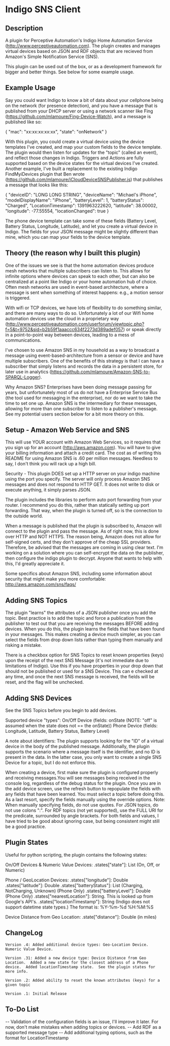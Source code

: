 Indigo SNS Client
===========================

Description
---
A plugin for Perceptive Automation's Indigo Home Automation Service (http://www.perceptiveautomation.com).  The plugin creates and manages virtual devices based on JSON and RDF objects that are recieved from Amazon's Simple Notification Service (SNS).

This plugin can be used out of the box, or as a development framework for bigger and better things.  See below for some example usage.

Example Usage
---
Say you could want Indigo to know a bit of data about your cellphone being on the network (for presence detection), and you have a message that is published from your DHCP server or using a network scanner like Fing (https://github.com/mlamoure/Fing-Device-Watch), and a message is published like so:

{
	"mac": "xx:xx:xx:xx:xx",
	"state": "onNetwork"
}

With this plugin, you could create a virtual device using the device templates I've created, and map your custom fields to the device template.  The plugin would then listen for updates for the "topic" (called an event), and reflect those changes in Indigo.  Triggers and Actions are fully supported based on the device states for the virtual devices I've created.  Another example, I've built a replacement to the existing Indigo FindMyiDevices plugin that Ben wrote (https://github.com/mlamoure/iCloudDeviceSNSPublisher.js) that publishes a message that looks like this:

{
    "deviceID": "LONG LONG STRING",
    "deviceName": "Michael's iPhone",
    "modelDisplayName": "iPhone",
    "batteryLevel": 1,
    "batteryStatus": "Charged",
    "LocationTimestamp": 1391963222620,
    "latitude": 38.00002,
    "longitude": -77.55554,
    "locationChanged": true
}

The phone device template can take some of these fields (Battery Level, Battery Status, Longitude, Latitude), and let you create a virtual device in Indigo.  The fields for your JSON message might be slightly different than mine, which you can map your fields to the device template.

Theory (the reason why I built this plugin)
---
One of the issues we see is that the home automation devices produce mesh networks that multiple subscribers can listen to.  This allows for infinite options where devices can speak to each other, but can also be centralized at a point like Indigo or your home automation hub of choice.  Often mesh networks are used in event-based architecture, where a message is sent when something of interest happens: e.g., a motion sensor is triggered.

With wifi or TCP devices, we have lots of flexibility to do something similar, and there are many ways to do so.  Unfortunately a lot of our Wifi home automation devices use the cloud in a proprietary way (http://www.perceptiveautomation.com/userforum/viewtopic.php?f=5&t=9752&sid=b2b59f1aaaccc634f2273d389adef057) or speak directly in a point-to-point way between devices, leading to a mess of communications.

I've chosen to use Amazon SNS in my household as a way to broadcast a message using event-based-architecture from a sensor or device and have multiple subscribers.  One of the benefits of this strategy is that I can have a subscriber that simply listens and records the data in a persistent store, for later use in analytics (https://github.com/mlamoure/Amazon-SNS-to-SPARQL-Logger).

Why Amazon SNS?  Enterprises have been doing message passing for years, but unfortunately most of us do not have a Enterprise Service Bus (the tool used for messaging in the enterprise),  nor do we want to take the time to set one up.  Amazon SNS is the intermediary for these messages, allowing for more than one subscriber to listen to a publisher's message.  See my potential users section below for a bit more theory on this.

Setup - Amazon Web Service and SNS
---
This will use YOUR account with Amazon Web Services, so it requires that you sign up for an account (http://aws.amazon.com).  You will have to give your billing information and attach a credit card.  The cost as of writing this README for using Amazon SNS is .60 per million messages.  Needless to say, I don't think you will rack up a high bill.

Security - This plugin DOES set up a HTTP server on your indigo machine using the port you specify.  The server will only process Amazon SNS messages and does not respond to HTTP GET.  It does not write to disk or execute anything, it simply parses JSON.

The plugin includes the libraries to perform auto port forwarding from your router.  I recommend you do this, rather than statically setting up port forwarding.  That way, when the plugin is turned off, so is the connection to the outside world.

When a message is published that the plugin is subscribed to, Amazon will connect to the plugin and pass the message.  As of right now, this is done over HTTP and NOT HTTPS.  The reason being, Amazon does not allow for self-signed certs, and they don't approve of the cheap SSL providers.  Therefore, be advised that the messages are coming in using clear text.  I'm working on a solution where you can self-encrypt the data on the publisher, then configure the indigo plugin to decrypt.  Anyone that wants to help with this, I'd greatly appreciate it.

Some specifics about Amazon SNS, including some information about security that might make you more comfortable: http://aws.amazon.com/sns/faqs/

Adding SNS Topics
---
The plugin "learns" the attributes of a JSON publisher once you add the topic.  Best practice is to add the topic and force a publication from the publisher to test out that you are receiving the messages BEFORE adding devices.  When you do this, the plugin learns the fields that have been found in your messages.  This makes creating a device much simpler, as you can select the fields from drop down lists rather than typing them manually and risking a mistake.

There is a checkbox option for SNS Topics to reset known properties (keys) upon the receipt of the next SNS Message (it's not immediate due to limitations of Indigo).  Use this if you have properties in your drop down that should not be published or used for a SNS Device.  This can e checked at any time, and once the next SNS message is received, the fields will be reset, and the flag will be unchecked.

Adding SNS Devices
---
See the SNS Topics before you begin to add devices.

Supported device "types":
	On/Off Device (fields: onState (NOTE: "off" is assumed when the state does not == the onState))
	Phone Device (fields: Longitude, Latitude, Battery Status, Battery Level)

A note about identifiers: The plugin supports looking for the "ID" of a virtual device in the body of the published message.  Additionally, the plugin supports the scenario where a message itself is the identifier, and no ID is present in the data.  In the latter case, you only want to create a single SNS Device for a topic, but I do not enforce this.

When creating a device, first make sure the plugin is configured properly and receiving messages.You will see messages being received in the console log, regardless of the debug status for the plugin.  Once you are in the add device screen, use the refresh button to repopulate the fields with any fields that have been learned.  You must select a topic before doing this.  As a last resort, specify the fields manually using the override options.  Note: When manually specifying fields, do not use quotes.  For JSON topics, do not use colons ":".  For RDF topics (not yet supported), use the FULL URI for the predicate, surrounded by angle brackets.  For both fields and values, I have tried to be good about ignoring case, but being consistent might still be a good practice.


Plugin States
---
Useful for python scripting, the plugin contains the following states:

On/Off Devices & Numeric Value Devices:
    .states["state"]: List (On, Off, or Numeric)

Phone / GeoLocation Devices:
    .states["longitude"]: Double
    .states["latitude"]: Double
    .states["batteryStatus"]: List (Charging, NotCharging, Unknown) (Phone Only) 
    .states["batteryLevel"]: Double (Phone Only) 
    .states["nearestLocation"]: String.  This is looked up from Google's API's.
    .states["locationTimestamp"]: String (Indigo does not support datetime state types.)  The format is: %Y-%m-%d %H:%M:%S

Device Distance from Geo Location:
    .state["distance"]: Double (in miles)


ChangeLog
---
    Version .4: Added additional device types: Geo-Location Device.  Numeric Value Device.

    Version .31: Added a new device type: Device Distance from Geo Location.  Added a new state for the closest address of a Phone device.  Added locationTimestamp state.  See the plugin states for more info.

    Version .2: Added ability to reset the known attributes (keys) for a given topic

    Version .1: Initial Release


To-Do List
---
-- Validation of the configuration fields is an issue, I'll improve it later.  For now, don't make mistakes when adding topics or devices.
-- Add RDF as a supported message type
-- Add additional typing options, such as the format for LocationTimestamp 



